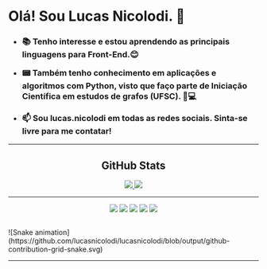 <h1>Olá! Sou Lucas Nicolodi. 🌠</h1>

<h3>
  
- 📚 Tenho interesse e estou aprendendo as principais linguagens para Front-End.😊
  
- 📟 Também tenho conhecimento em aplicações e algoritmos com Python, visto que faço parte de Iniciação Científica em estudos de grafos (UFSC). 🧮💻
  
- 📫 Sou lucas.nicolodi em todas as redes sociais. Sinta-se livre para me contatar!
</h3>

---

<h2 align="center"> GitHub Stats </h2>

<div class="github-stats" align="center">
<a href="https://github.com/lucasnicolodi">
<img height="160em" src="https://github-readme-stats.vercel.app/api?username=lucasnicolodi&show_icons=true&theme=vue-dark&hide=issues">
<img height="160em" src="https://github-readme-stats.vercel.app/api/top-langs/?username=lucasnicolodi&layout=compact&theme=vue-dark"> 
</a>
</div>

---

<div class="linguages-programacao" align="center">
  <img height="50em" src="https://cdn.jsdelivr.net/gh/devicons/devicon/icons/html5/html5-plain-wordmark.svg">
  <img height="50em" src="https://cdn.jsdelivr.net/gh/devicons/devicon/icons/css3/css3-plain-wordmark.svg">
  <img height="50em" src="https://cdn.jsdelivr.net/gh/devicons/devicon/icons/javascript/javascript-plain.svg">
  <img height="50em" src="https://cdn.jsdelivr.net/gh/devicons/devicon/icons/react/react-original-wordmark.svg">
  <img height="50em" src="https://cdn.jsdelivr.net/gh/devicons/devicon/icons/python/python-original-wordmark.svg">
</div>

##

<div class="github-commit-animation">
  ![Snake animation](https://github.com/lucasnicolodi/lucasnicolodi/blob/output/github-contribution-grid-snake.svg)
</div>

---
